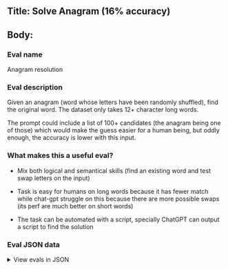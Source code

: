 ## Title: Solve Anagram (16% accuracy)

## Body:

### Eval name

Anagram resolution

### Eval description

Given an anagram (word whose letters have been randomly shuffled), find the original word. The dataset only takes 12+
character long words.

The prompt could include a list of 100+ candidates (the anagram being one of those) which would make the guess easier
for a human being, but oddly enough, the accuracy is lower with this input.

### What makes this a useful eval?

- Mix both logical and semantical skills (find an existing word and test swap letters on the input)

- Task is easy for humans on long words because it has fewer match while chat-gpt struggle on this because there are more
  possible swaps (its perf are much better on short words)

- The task can be automated with a script, specially ChatGPT can output a script to find the solution

### Eval JSON data

<details>

  <summary>View evals in JSON</summary>

### Eval

  ```jsonl

  {"input":[{"role":"system","content":"Find the anagram of the input word (output is a single word)"},{"role":"user","content":"aotliibcyauntc"}],"ideal":"accountability"}

{"input":[{"role":"system","content":"Find the anagram of the input word (output is a single word)"},{"role":"user","content":"toetdaicnciar"}],"ideal":"accreditation"}

{"input":[{"role":"system","content":"Find the anagram of the input word (output is a single word)"},{"role":"user","content":"etmsnievahec"}],"ideal":"achievements"}

{"input":[{"role":"system","content":"Find the anagram of the input word (output is a single word)"},{"role":"user","content":"eadlwnekdcog"}],"ideal":"acknowledged"}

{"input":[{"role":"system","content":"Find the anagram of the input word (output is a single word)"},{"role":"user","content":"cnitaiiqouss"}],"ideal":"acquisitions"}

  ```

</details>


